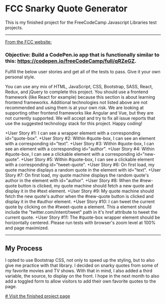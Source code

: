 # FCC Snarky Quote Generator

This is my finished project for the FreeCodeCamp Javascript Libraries test projects. 

***

[From the FCC website:](https://learn.freecodecamp.org/front-end-libraries/front-end-libraries-projects/build-a-random-quote-machine/)

### Objective: Build a CodePen.io app that is functionally similar to this: https://codepen.io/freeCodeCamp/full/qRZeGZ.

Fulfill the below user stories and get all of the tests to pass. Give it your own personal style.

You can use any mix of HTML, JavaScript, CSS, Bootstrap, SASS, React, Redux, and jQuery to complete this project. You should use a frontend framework (like React for example) because this section is about learning frontend frameworks. Additional technologies not listed above are not recommended and using them is at your own risk. We are looking at supporting other frontend frameworks like Angular and Vue, but they are not currently supported. We will accept and try to fix all issue reports that use the suggested technology stack for this project. Happy coding!

+User Story #1: I can see a wrapper element with a corresponding id="quote-box".
+User Story #2: Within #quote-box, I can see an element with a corresponding id="text".
+User Story #3: Within #quote-box, I can see an element with a corresponding id="author".
+User Story #4: Within #quote-box, I can see a clickable element with a corresponding id="new-quote".
+User Story #5: Within #quote-box, I can see a clickable element with a corresponding id="tweet-quote".
+User Story #6: On first load, my quote machine displays a random quote in the element with id="text".
+User Story #7: On first load, my quote machine displays the random quote's author in the element with id="author".
+User Story #8: When the #new-quote button is clicked, my quote machine should fetch a new quote and display it in the #text element.
+User Story #9: My quote machine should fetch the new quote's author when the #new-quote button is clicked and display it in the #author element.
+User Story #10: I can tweet the current quote by clicking on the #tweet-quote a element. This a element should include the "twitter.com/intent/tweet" path in it's href attribute to tweet the current quote.
+User Story #11: The #quote-box wrapper element should be horizontally centered. Please run tests with browser's zoom level at 100% and page maximized.

*** 

## My Process

I opted to use Bootstrap CSS, not only to speed up the styling, but to also give me practice with that library. I decided on snarky quotes from some of my favorite movies and TV shows. With that in mind, I also added a third variable, the source, to display on the front. I hope in the next month to also add a toggled form to allow visitors to add their own favorite quotes to the page. 

[# Visit the finished project page](https://rockstarcreativestudio.github.io/FCC-Snarky-Quote-Generator/index.html)


